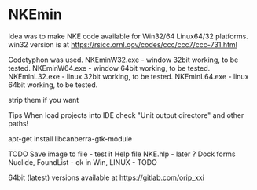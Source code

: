 # NKEmin
Idea was to make NKE code available for Win32/64 Linux64/32 platforms.       
win32 version is at https://rsicc.ornl.gov/codes/ccc/ccc7/ccc-731.html


Codetyphon was used.
NKEminW32.exe - window 32bit working, to be tested.
NKEminW64.exe   - window 64bit working, to be tested.
NKEminL32.exe   - linux 32bit working, to be tested.
NKEminL64.exe   - linux 64bit working, to be tested.

strip them if you want

Tips
When load projects into IDE check "Unit output directore" and other paths!

apt-get install libcanberra-gtk-module                              


TODO
Save image to file - test it
Help file NKE.hlp - later ?
Dock forms Nuclide, FoundList - ok in Win, LINUX - TODO
  
64bit (latest) versions available at https://gitlab.com/orip_xxi
